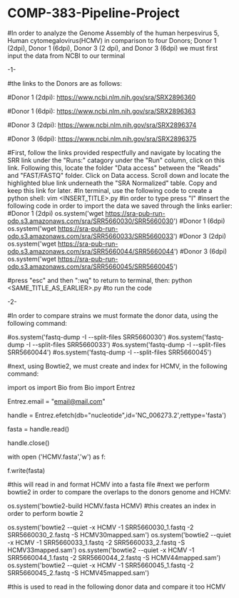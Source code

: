 # COMP-383-Pipeline-Project
#In order to analyze the Genome Assembly of the human herpesvirus 5, Human cytomegalovirus(HCMV) in comparison to four Donors; Donor 1 (2dpi), Donor 1 (6dpi), Donor 3 (2 dpi), and Donor 3 (6dpi) we must first input the data from NCBI to our terminal

-1-


#the links to the Donors are as follows: 

  #Donor 1 (2dpi): https://www.ncbi.nlm.nih.gov/sra/SRX2896360
  
  #Donor 1 (6dpi): https://www.ncbi.nlm.nih.gov/sra/SRX2896363
  
  #Donor 3 (2dpi): https://www.ncbi.nlm.nih.gov/sra/SRX2896374
  
  #Donor 3 (6dpi): https://www.ncbi.nlm.nih.gov/sra/SRX2896375
  
  
  #First, follow the links provided respectfully and navigate by locating the SRR link under the "Runs:" catagory under the "Run" column, click on this link. Following this, locate the folder "Data access" between the "Reads" and "FAST/FASTQ" folder. Click on Data access. Scroll down and locate the highlighted blue link underneath the "SRA Normalized" table. Copy and keep this link for later.
  #In terminal, use the following code to create a python shell:
  vim <INSERT_TITLE>.py
  #in order to type press "I" 
  #insert the following code in order to import the data we saved through the links earlier:
  #Donor 1 (2dpi)
os.system('wget https://sra-pub-run-odp.s3.amazonaws.com/sra/SRR5660030/SRR5660030')
  #Donor 1 (6dpi)
os.system('wget https://sra-pub-run-odp.s3.amazonaws.com/sra/SRR5660033/SRR5660033')
  #Donor 3 (2dpi)
os.system('wget https://sra-pub-run-odp.s3.amazonaws.com/sra/SRR5660044/SRR5660044')
  #Donor 3 (6dpi)
os.system('wget https://sra-pub-run-odp.s3.amazonaws.com/sra/SRR5660045/SRR5660045')

#press "esc" and then ":wq" to return to terminal, then:
python <SAME_TITLE_AS_EARLIER>.py 
#to run the code

-2-

#In order to compare strains we must formate the donor data, using the following command:

#os.system('fastq-dump -I --split-files SRR5660030')
#os.system('fastq-dump -I --split-files SRR5660033')
#os.system('fastq-dump -I --split-files SRR5660044')
#os.system('fastq-dump -I --split-files SRR5660045')

#next, using Bowtie2, we must create and index for HCMV, in the following command:

import os
import Bio
from Bio import Entrez

Entrez.email = "email@mail.com"

handle = Entrez.efetch(db="nucleotide",id='NC_006273.2',rettype='fasta')

fasta = handle.read()

handle.close()

with open ('HCMV.fasta','w') as f:

  f.write(fasta)
  
#this will read in and format HCMV into a fasta file
#next we perform bowtie2 in order to compare the overlaps to the donors genome and HCMV:

os.system('bowtie2-build HCMV.fasta HCMV)
#this creates an index in order to perform bowtie 2

os.system('bowtie2 --quiet -x HCMV -1 SRR5660030_1.fastq -2 SRR5660030_2.fastq -S HCMV30mapped.sam')
os.system('bowtie2 --quiet -x HCMV -1 SRR5660033_1.fastq -2 SRR5660033_2.fastq -S HCMV33mapped.sam')
os.system('bowtie2 --quiet -x HCMV -1 SRR5660044_1.fastq -2 SRR5660044_2.fastq -S HCMV44mapped.sam')
os.system('bowtie2 --quiet -x HCMV -1 SRR5660045_1.fastq -2 SRR5660045_2.fastq -S HCMV45mapped.sam')

#this is used to read in the following donor data and compare it too HCMV

